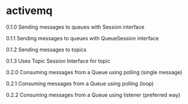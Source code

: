 # activemq

0.1.0 Sending messages to queues with Session interface

0.1.1 Sending messages to queues with QueueSession interface

0.1.2 Sending messages to topics

0.1.3 Uses Topic Session Interface for topic

0.2.0 Consuming messages from a Queue using polling (single message)

0.2.1 Consuming messages from a Queue using polling (loop)

0.2.2 Consuming messages from a Queue using listener (preferred way)


